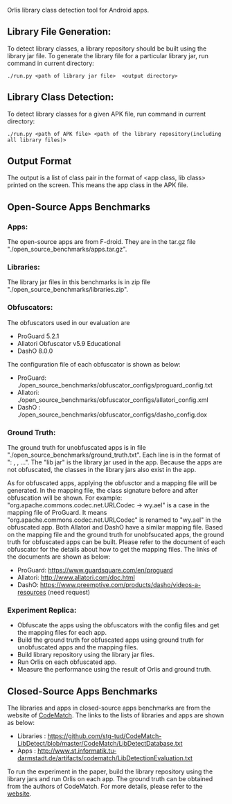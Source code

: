 Orlis library class detection tool for Android apps.

## Library File Generation:
To detect library classes, a library repository should be built using the
library jar file. To generate the library file for a particular library jar,
run command in current directory:

```
./run.py <path of library jar file>  <output directory>
```

## Library Class Detection:
To detect library classes for a given APK file, run command in current
directory:

```
./run.py <path of APK file> <path of the library repository(including all library files)>
```

## Output Format 
The output is a list of class pair in the format of
<app class, lib class> printed on the screen. This means the app class in the APK file.


## Open-Source Apps Benchmarks
### Apps:
The open-source apps are from F-droid. They are in the tar.gz file
"./open_source_benchmarks/apps.tar.gz".

### Libraries:
The library jar files in this benchmarks is in zip file
"./open_source_benchmarks/libraries.zip".

### Obfuscators:
The obfuscators used in our evaluation are 
* ProGuard 5.2.1
* Allatori Obfuscator v5.9 Educational
* DashO 8.0.0

The configuration file of each obfuscator is shown as below:
* ProGuard: ./open_source_benchmarks/obfuscator_configs/proguard_config.txt
* Allatori: ./open_source_benchmarks/obfuscator_configs/allatori_config.xml
* DashO   : ./open_source_benchmarks/obfuscator_configs/dasho_config.dox

### Ground Truth:
 The ground truth for unobfuscated apps is in file
"./open_source_benchmarks/ground_truth.txt". Each line is in the
format of "<app>: <lib jar>, <lib jar>, ...".  The "lib jar" is the
library jar used in the app. Because the apps are not obfuscated,
the classes in the library jars also exist in the app.
   
 As for obfuscated apps, applying the obfusctor and a mapping file
will be generated. In the mapping file, the class signature before
and after obfuscation will be shown. For example:
"org.apache.commons.codec.net.URLCodec -> wy.ael" is a case in the
mapping file of ProGuard. It means
"org.apache.commons.codec.net.URLCodec" is renamed to "wy.ael" in
the obfuscated app. Both Allatori and DashO have a similar mapping
file. Based on the mapping file and the ground truth for
unobfsucated apps, the ground truth for obfuscated apps can be
built. Please refer to the document of each obfuscator for the
details about how to get the mapping files. The links of the
documents are shown as below: 

* ProGuard: https://www.guardsquare.com/en/proguard
* Allatori: http://www.allatori.com/doc.html
* DashO: https://www.preemptive.com/products/dasho/videos-a-resources (need request)

### Experiment Replica:
* Obfuscate the apps using the obfuscators with the config files and get the mapping files for each app.
* Build the ground truth for obfuscated apps using ground truth for unobfuscated apps and the mapping files.
* Build library repository using the library jar files.
* Run Orlis on each obfuscated app.
* Measure the performance using the result of Orlis and ground truth.

## Closed-Source Apps Benchmarks
The libraries and apps in closed-source apps benchmarks are from the
website of
[CodeMatch](http://www.st.informatik.tu-darmstadt.de/artifacts/codematch/).
The links to the lists of libraries and apps are shown as below:
* Libraries : https://github.com/stg-tud/CodeMatch-LibDetect/blob/master/CodeMatch/LibDetectDatabase.txt
* Apps      : http://www.st.informatik.tu-darmstadt.de/artifacts/codematch/LibDetectionEvaluation.txt

To run the experiment in the paper, build the library repository
using the library jars and run Orlis on each app. The ground truth
can be obtained from the authors of CodeMatch. For more details,
please refer to the
[website](http://www.st.informatik.tu-darmstadt.de/artifacts/codematch/).
